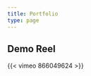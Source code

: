 ```yaml
---
title: Portfolio
type: page
---
```



## Demo Reel
{{< vimeo 866049624 >}}
<!-- [Go To Vimeo](https://vimeo.com/866049624) -->


<!-- ![Alt Text](https://media.giphy.com/media/vFKqnCdLPNOKc/giphy.gif) -->
